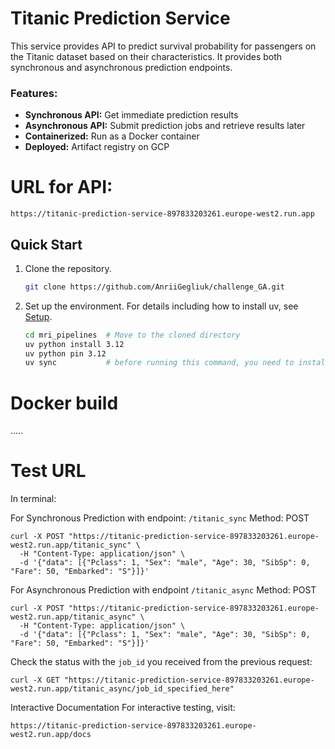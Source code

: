 # Titanic Prediction Service
This service provides API to predict survival probability for passengers on the Titanic dataset based on their characteristics.
It provides both synchronous and asynchronous prediction endpoints.

### Features:

- **Synchronous API:** Get immediate prediction results
- **Asynchronous API:** Submit prediction jobs and retrieve results later
- **Containerized:** Run as a Docker container
- **Deployed:** Artifact registry on GCP

# URL for API:

```
https://titanic-prediction-service-897833203261.europe-west2.run.app
```


## Quick Start

1. Clone the repository.

   ```bash
   git clone https://github.com/AnriiGegliuk/challenge_GA.git
   ```

2. Set up the environment. For details including how to install uv, see [Setup](docs/setup.md).

    ```sh
    cd mri_pipelines  # Move to the cloned directory
    uv python install 3.12
    uv python pin 3.12
    uv sync           # before running this command, you need to install uv.
    ```


# Docker build

.....

# Test URL

In terminal:

For Synchronous Prediction with endpoint: `/titanic_sync`
Method: POST

```
curl -X POST "https://titanic-prediction-service-897833203261.europe-west2.run.app/titanic_sync" \
  -H "Content-Type: application/json" \
  -d '{"data": [{"Pclass": 1, "Sex": "male", "Age": 30, "SibSp": 0, "Fare": 50, "Embarked": "S"}]}'

```


For Asynchronous Prediction with endpoint `/titanic_async`
Method: POST

```
curl -X POST "https://titanic-prediction-service-897833203261.europe-west2.run.app/titanic_async" \
  -H "Content-Type: application/json" \
  -d '{"data": [{"Pclass": 1, "Sex": "male", "Age": 30, "SibSp": 0, "Fare": 50, "Embarked": "S"}]}'

```

Check the status with the `job_id` you received from the previous request:

```
curl -X GET "https://titanic-prediction-service-897833203261.europe-west2.run.app/titanic_async/job_id_specified_here"
```





Interactive Documentation
For interactive testing, visit:

```
https://titanic-prediction-service-897833203261.europe-west2.run.app/docs

```
